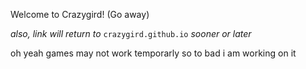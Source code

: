 Welcome to Crazygird! (Go away)

*also, link will return to* ```crazygird.github.io``` *sooner or later*

oh yeah games may not work temporarly so to bad i am working on it

